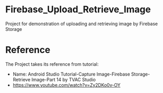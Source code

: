 # Firebase_Upload_Retrieve_Image
Project for demonstration of uploading and retrieving image by Firebase Storage

# Reference
The Project takes its reference from tutorial:
- Name: Android Studio Tutorial-Capture Image-Firebase Storage-Retrieve Image-Part 14 by TVAC Studio
- https://www.youtube.com/watch?v=Zy2DKo0v-OY



